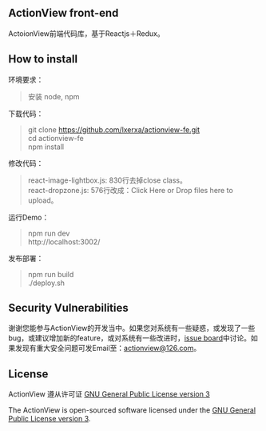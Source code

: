 ## ActionView front-end

ActoionView前端代码库，基于Reactjs＋Redux。

## How to install

环境要求：
> 安装 node, npm  

下载代码：  
> git clone https://github.com/lxerxa/actionview-fe.git  
> cd actionview-fe  
> npm install  

修改代码：  
> react-image-lightbox.js: 830行去掉close class。  
> react-dropzone.js: 576行改成：Click Here or Drop files here to upload。  

运行Demo：  
> npm run dev  
> http://localhost:3002/   

发布部署：  
> npm run build  
> ./deploy.sh  

## Security Vulnerabilities

谢谢您能参与ActionView的开发当中。如果您对系统有一些疑惑，或发现了一些bug，或建议增加新的feature，或对系统有一些改进时，[issue board](https://github.com/lxerxa/actionview/issues)中讨论。如果发现有重大安全问题可发Email至：actionview@126.com。

## License

ActionView 遵从许可证 [GNU General Public License version 3](http://www.gnu.org/licenses/gpl-3.0.html)

The ActionView is open-sourced software licensed under the [GNU General Public License version 3](http://www.gnu.org/licenses/gpl-3.0.html).
